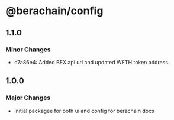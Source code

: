 # @berachain/config

## 1.1.0

### Minor Changes

- c7a86e4: Added BEX api url and updated WETH token address

## 1.0.0

### Major Changes

- Initial packagee for both ui and config for berachain docs
